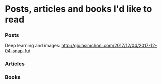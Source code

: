 # Posts, articles and books I'd like to read

### Posts
Deep learning and images: http://giorasimchoni.com/2017/12/04/2017-12-04-snap-fu/

### Articles

### Books
